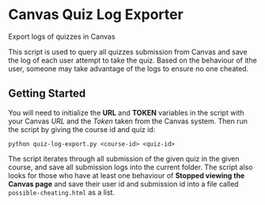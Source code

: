 # Canvas Quiz Log Exporter
Export logs of quizzes in Canvas

This script is used to query all quizzes submission from Canvas and save the log of each user attempt to take the quiz. Based on the behaviour of ithe user, someone may take advantage of the logs to ensure no one cheated.

## Getting Started
You will need to initialize the **URL** and **TOKEN** variables in the script with your Canvas _URL_ and the _Token_ taken from the Canvas system. Then run the script by giving the course id and quiz id:
```
python quiz-log-export.py <course-id> <quiz-id>
```

The script iterates through all submission of the given quiz in the given course, and save all submission logs into the current folder. The script also looks for those who have at least one behaviour of **Stopped viewing the Canvas page** and save their user id and submission id into a file called `possible-cheating.html` as a list.